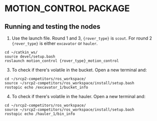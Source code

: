 # MOTION_CONTROL PACKAGE


## Running and testing the nodes

1. Use the launch file. Round 1 and 3, `{rover_type}` is `scout`. For round 2 `{rover_type}` is either `excavator` or `hauler`.

```
cd ~/catkin_ws/
source devel/setup.bash
roslaunch motion_control {rover_type}_motion_control
```

3. To check if there's volatile in the bucket. Open a new terminal and:

```
cd ~/srcp2-competitors/ros_workspace/
source ~/srcp2-competitors/ros_workspace/install/setup.bash
rostopic echo /excavator_1/bucket_info
```

4. To check if there's volatile in the hauler. Open a new terminal and:

```
cd ~/srcp2-competitors/ros_workspace/
source ~/srcp2-competitors/ros_workspace/install/setup.bash
rostopic echo /hauler_1/bin_info
```
